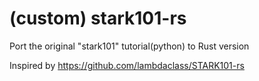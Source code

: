 # (custom) stark101-rs
Port the original "stark101" tutorial(python) to Rust version
  
Inspired by https://github.com/lambdaclass/STARK101-rs
